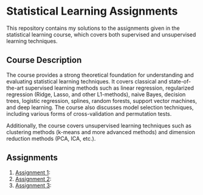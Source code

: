 # Statistical Learning Assignments

This repository contains my solutions to the assignments given in the statistical learning course, which covers both supervised and unsupervised learning techniques.

## Course Description
The course provides a strong theoretical foundation for understanding and evaluating statistical learning techniques. It covers classical and state-of-the-art supervised learning methods such as linear regression, regularized regression (Ridge, Lasso, and other L1-methods), naive Bayes, decision trees, logistic regression, splines, random forests, support vector machines, and deep learning. The course also discusses model selection techniques, including various forms of cross-validation and permutation tests.

Additionally, the course covers unsupervised learning techniques such as clustering methods (k-means and more advanced methods) and dimension reduction methods (PCA, ICA, etc.). 

## Assignments
1. [Assignment 1](link): 
2. [Assignment 2](link):
3. [Assignment 3](link): 




